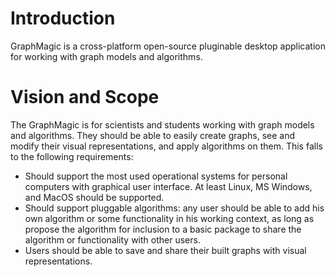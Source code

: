 # Introduction #

GraphMagic is a cross-platform open-source pluginable desktop application for working with graph models and algorithms.


# Vision and Scope #

The GraphMagic is for scientists and students working with graph models and algorithms. They should be able to easily create graphs, see and modify their visual representations, and apply algorithms on them. This falls to the following requirements:
  * Should support the most used operational systems for personal computers with graphical user interface. At least Linux, MS Windows, and MacOS should be supported.
  * Should support pluggable algorithms: any user should be able to add his own algorithm or some functionality in his working context, as long as propose the algorithm for inclusion to a basic package to share the algorithm or functionality with other users.
  * Users should be able to save and share their built graphs with visual representations.